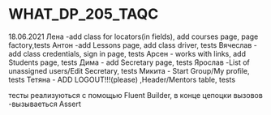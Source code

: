 # WHAT_DP_205_TAQC
18.06.2021
Лена -add class for locators(in fields), add courses page, page factory,tests
Антон -add Lessons page, add class driver, tests
Вячеслав - add class credentials, sign in page, tests
Арсен - works with links, add Students page, tests
Дима - add Secretary page, tests
Ярослав -List of unassigned users/Edit Secretary, tests
Микита - Start Group/My profile, tests
Тетяна - ADD LOGOUT!!!(please) ,Header/Mentors table, tests


тесты реализуються с помощью Fluent Builder, в конце цепоцки вызовов -вызываеться Assert

